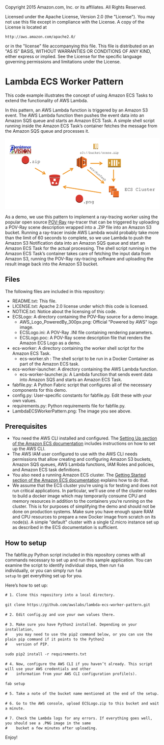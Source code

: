 Copyright 2015 Amazon.com, Inc. or its affiliates. All Rights Reserved.

Licensed under the Apache License, Version 2.0 (the "License").
You may not use this file except in compliance with the License.
A copy of the License is located at

    http://aws.amazon.com/apache2.0/

or in the "license" file accompanying this file.
This file is distributed on an "AS IS" BASIS, WITHOUT WARRANTIES OR CONDITIONS OF ANY KIND, either express or implied.
See the License for the specific language governing permissions and limitations under the License.

# Lambda ECS Worker Pattern

This code example illustrates the concept of using Amazon ECS Tasks to extend the functionality of AWS Lambda.

In this pattern, an AWS Lambda function is triggered by an Amazon S3 event. The AWS Lambda function then pushes the
event data into an Amazon SQS queue and starts an Amazon ECS Task. A simple shell script running inside the Amazon ECS
Task’s container fetches the message from the Amazon SQS queue and processes it.

![Architecture overview of the Lambda ECS Worker Pattern](LambdaECSWorkerPattern.png)

As a demo, we use this pattern to implement a ray-tracing worker using the popular open source
[POV-Ray](http://www.povray.org/) ray-tracer that can be triggered by uploading a POV-Ray scene description wrapped
into a .ZIP file into an Amazon S3 bucket. Running a ray-tracer inside AWS Lambda would probably take more than the
limit of 60 seconds to complete, so we use Lambda to push the Amazon S3 Notification data into an Amazon SQS queue and
start an Amazon ECS Task for the actual processing. The shell script running in the Amazon ECS Task’s container takes
care of fetching the input data from Amazon S3, running the POV-Ray ray-tracing software and uploading the result image
back into the Amazon S3 bucket.

## Files

The following files are included in this repository:

* README.txt: This file.
* LICENSE.txt: Apache 2.0 license under which this code is licensed.
* NOTICE.txt: Notice about the licensing of this code.
* ECSLogo: A directory containing the POV-Ray source for a demo image.
  * AWS_Logo_PoweredBy_300px.png: Official "Powered by AWS" logo image.
  * ECSLogo.ini: A POV-Ray .INI file containing rendering parameters.
  * ECSLogo.poc: A POV-Ray scene description file that renders the Amazon ECS Logo as a demo.
* ecs-worker: A directory containing the worker shell script for the Amazon ECS Task.
  * ecs-worker.sh : The shell script to be run in a Docker Container as part of the Amazon ECS task.
* ecs-worker-launcher: A directory containing the AWS Lambda function.
  * ecs-worker-launcher.js: A Lambda function that sends event data into Amazon SQS and starts an Amazon ECS Task.
* fabfile.py: A Python Fabric script that configures all of the necessary components for this demo.
* config.py: User-specific constants for fabfile.py. Edit these with your own values.
* requirements.py: Python requirements file for fabfile.py.
* LambdaECSWorkerPattern.png: The image you see above.

## Prerequisites

* You need the AWS CLI installed and configured. The [Setting Up section of the Amazon ECS documentation](http://docs.aws.amazon.com/AmazonECS/latest/developerguide/get-set-up-for-amazon-ecs.html)
  includes instructions on how to set up the AWS CLI.
* The AWS IAM user configured to use with the AWS CLI needs permissions that allow creating and configuring Amazon S3
  buckets, Amazon SQS queues, AWS Lambda functions, IAM Roles and policies, and Amazon ECS task definitions.
* You also need a running Amazon ECS cluster. The [Getting Started section of the Amazon ECS documentation](http://docs.aws.amazon.com/AmazonECS/latest/developerguide/ECS_GetStarted.html)
  explains how to do that.
* We assume that the ECS cluster you’re using is for testing and does not run critical applications. In particular,
  we’ll use one of the cluster nodes to build a docker image which may temporarily consume CPU and memory resources in
  addition to the containers you’re running on the cluster. This is for purposes of simplifying the demo and should not
  be done on production systems. Make sure you have enough spare RAM and CPU resources to prepare a new Docker image
  from scratch on its node(s). A simple "default" cluster with a single t2.micro instance set up as described in the ECS
  documentation is sufficient.

## How to setup

The fabfile.py Python script included in this repository comes with all commands necessary to set up and run this
sample application. You can examine the script to  identify individual steps, then run
<code>fab <name of function></code> individually, or you can simply run <code>fab setup</code> to get everything set
up for you.

Here’s how to set up:

    # 1. Clone this repository into a local directory.
    
    git clone https://github.com/awslabs/lambda-ecs-worker-pattern.git
    
    # 2. Edit config.py and use your own values there.
    
    # 3. Make sure you have Python2 installed. Depending on your installation,
    #    you may need to use the pip2 command below, or you can use the plain pip command if it points to the Python2
    #    version of PIP.
    
    sudo pip2 install -r requirements.txt
    
    # 4. Now, configure the AWS CLI if you haven’t already. This script will use your AWS credentials and other
    #    information from your AWS CLI configuration profile(s).
    
    fab setup
    
    # 5. Take a note of the bucket name mentioned at the end of the setup.
    
    # 6. Go to the AWS console, upload ECSLogo.zip to this bucket and wait a minute.

    # 7. Check the Lambda logs for any errors. If everything goes well, you should see a .PNG image in the same
    #    bucket a few minutes after uploading.
    
Enjoy!

